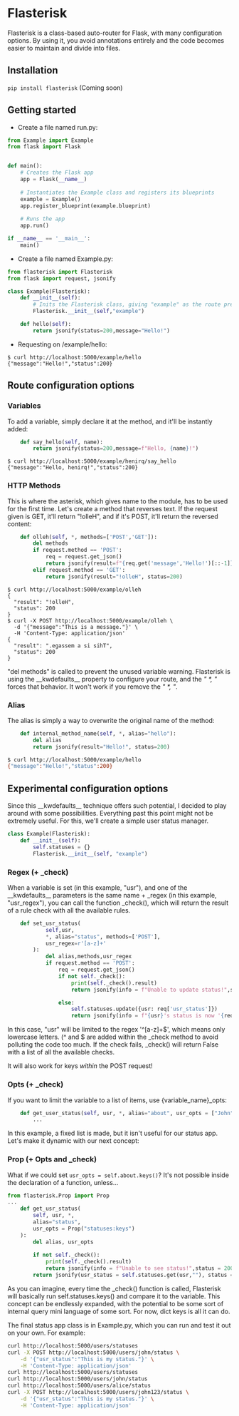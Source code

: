 # Flasterisk

Flasterisk is a class-based auto-router for Flask, with many configuration options. By using it, you avoid annotations entirely and the code becomes easier to maintain and divide into files.

## Installation

`
pip install flasterisk
`
(Coming soon)

## Getting started

- Create a file named run.py:

``` python
from Example import Example
from flask import Flask


def main():
    # Creates the Flask app
    app = Flask(__name__)
    
    # Instantiates the Example class and registers its blueprints
    example = Example()
    app.register_blueprint(example.blueprint)
    
    # Runs the app
    app.run()

if __name__ == '__main__':
    main()
```

- Create a file named Example.py:
```python
from flasterisk import Flasterisk
from flask import request, jsonify

class Example(Flasterisk):
    def __init__(self):
    	# Inits the Flasterisk class, giving "example" as the route prefix
        Flasterisk.__init__(self,"example")

    def hello(self):
        return jsonify(status=200,message="Hello!")
```
- Requesting on /example/hello:
```
$ curl http://localhost:5000/example/hello
{"message":"Hello!","status":200}
```


## Route configuration options

### Variables
To add a variable, simply declare it at the method, and it'll be instantly added:
```python
    def say_hello(self, name):
        return jsonify(status=200,message=f"Hello, {name}!")
```
```
$ curl http://localhost:5000/example/henirq/say_hello
{"message":"Hello, henirq!","status":200}
```

### HTTP Methods
This is where the asterisk, which gives name to the module, has to be used for the first time. Let's create a method that reverses text. If the request given is GET, it'll return "!olleH", and if it's POST, it'll return the reversed content:
```python
    def olleh(self, *, methods=['POST','GET']):
        del methods
        if request.method == 'POST':
            req = request.get_json()
            return jsonify(result=f"{req.get('message','Hello!')[::-1]}", status=200)
        elif request.method == 'GET':
            return jsonify(result="!olleH", status=200)
```
```
$ curl http://localhost:5000/example/olleh
{
  "result": "!olleH",
  "status": 200
}
$ curl -X POST http://localhost:5000/example/olleh \
  -d '{"message":"This is a message."}' \
  -H 'Content-Type: application/json'
{
  "result": ".egassem a si sihT",
  "status": 200
}
```
"del methods" is called to prevent the unused variable warning. Flasterisk is using the \_\_kwdefaults\_\_ property to configure your route, and the _" *, "_ forces that behavior. It won't work if you remove the _" *, "_.

### Alias
The alias is simply a way to overwrite the original name of the method:
```python
    def internal_method_name(self, *, alias="hello"):
        del alias
        return jsonify(result="Hello!", status=200)
```
```bash
$ curl http://localhost:5000/example/hello
{"message":"Hello!","status":200}
```

## Experimental configuration options
Since this \_\_kwdefaults\_\_ technique offers such potential, I decided to play around with some possibilities. Everything past this point might not be extremely useful. For this, we'll create a simple user status manager.
```python
class Example(Flasterisk):
    def __init__(self):
        self.statuses = {}
        Flasterisk.__init__(self, "example")

```
### Regex (+ _check)
When a variable is set (in this example, "usr"), and one of the \_\_kwdefaults\_\_ parameters is the same name + _regex (in this example, "usr_regex"), you can call the function _check(), which will return the result of a rule check with all the available rules.
```python
    def set_usr_status(
            self,usr,
            *, alias="status", methods=['POST'],
            usr_regex=r'[a-z]+'
        ):
            del alias,methods,usr_regex
            if request.method == 'POST':
                req = request.get_json()
                if not self._check():
                    print(self._check().result)
                    return jsonify(info = f"Unable to update status!",status = 200)

                else:
                    self.statuses.update({usr: req['usr_status']})
                    return jsonify(info = f"{usr}'s status is now '{req['usr_status']}'.",status = 200)
```
In this case, "usr" will be limited to the regex '\^[a-z]+$', which means only lowercase letters. (^ and $ are added within the _check method to avoid polluting the code too much. If the check fails, _check() will return False with a list of all the available checks.

It will also work for keys _within_ the POST request!

### Opts (+ _check)
If you want to limit the variable to a list of items, use {variable_name}_opts:
```python
	def get_user_status(self, usr, *, alias="about", usr_opts = ["John","Alice","Bob"]):
   		...
```
In this example, a fixed list is made, but it isn't useful for our status app. Let's make it dynamic with our next concept:

### Prop (+ Opts and _check)
What if we could set `usr_opts = self.about.keys()`? It's not possible inside the declaration of a function, unless...
```python
from flasterisk.Prop import Prop
...
    def get_usr_status(
        self, usr, *, 
        alias="status", 
        usr_opts = Prop("statuses:keys")
    ):
        del alias, usr_opts
        
        if not self._check():
            print(self._check().result)
            return jsonify(info = f"Unable to see status!",status = 200)
        return jsonify(usr_status = self.statuses.get(usr,""), status = 200)
```
As you can imagine, every time the _check() function is called, Flasterisk will basically run self.statuses.keys() and compare it to the variable. This concept can be endlessly expanded, with the potential to be some sort of internal query mini language of some sort. For now, dict keys is all it can do.

The final status app class is in Example.py, which you can run and test it out on your own. For example:

```bash
curl http://localhost:5000/users/statuses
curl -X POST http://localhost:5000/users/john/status \
	-d '{"usr_status":"This is my status."}' \
	-H 'Content-Type: application/json'
curl http://localhost:5000/users/statuses
curl http://localhost:5000/users/john/status
curl http://localhost:5000/users/alice/status
curl -X POST http://localhost:5000/users/john123/status \
	-d '{"usr_status":"This is my status."}' \
	-H 'Content-Type: application/json'
```

